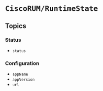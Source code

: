 # ``CiscoRUM/RuntimeState``

## Topics

### Status

- ``status``


### Configuration

- ``appName``
- ``appVersion``
- ``url``
